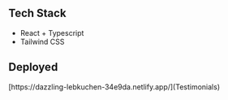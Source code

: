 <h2>Tech Stack</h2>
<ul>
  <li>React + Typescript</li>
  <li>Tailwind CSS</li>
</ul>
<h2>Deployed</h2>
[https://dazzling-lebkuchen-34e9da.netlify.app/](Testimonials)
